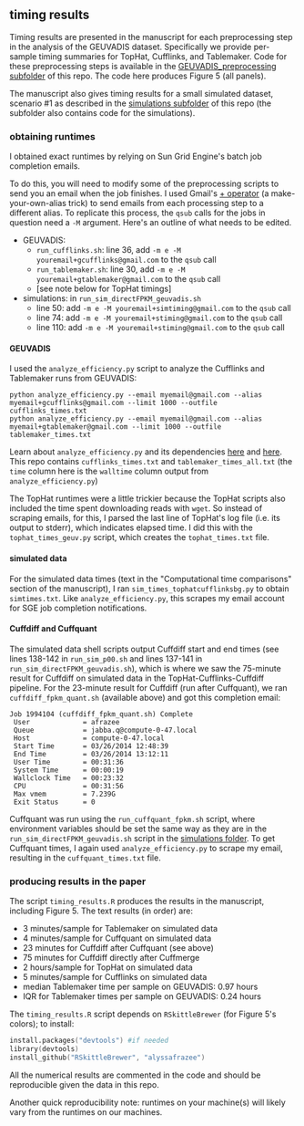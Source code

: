 ## timing results

Timing results are presented in the manuscript for each preprocessing step in the analysis of the GEUVADIS dataset. Specifically we provide per-sample timing summaries for TopHat, Cufflinks, and Tablemaker. Code for these preprocessing steps is available in the [GEUVADIS_preprocessing subfolder](https://github.com/alyssafrazee/ballgown_code/tree/master/GEUVADIS_preprocessing) of this repo. The code here produces Figure 5 (all panels).

The manuscript also gives timing results for a small simulated dataset, scenario #1 as described in the [simulations subfolder](https://github.com/alyssafrazee/ballgown_code/tree/master/simulations) of this repo (the subfolder also contains code for the simulations).

### obtaining runtimes
I obtained exact runtimes by relying on Sun Grid Engine's batch job completion emails. 

To do this, you will need to modify some of the preprocessing scripts to send you an email when the job finishes. I used Gmail's [+ operator](https://support.google.com/mail/answer/12096?hl=en) (a make-your-own-alias trick) to send emails from each processing step to a different alias. To replicate this process, the `qsub` calls for the jobs in question need a `-M` argument. Here's an outline of what needs to be edited. 
* GEUVADIS: 
    - `run_cufflinks.sh`: line 36, add `-m e -M youremail+gcufflinks@gmail.com` to the `qsub` call
    - `run_tablemaker.sh`: line 30, add `-m e -M youremail+gtablemaker@gmail.com` to the `qsub` call
    - [see note below for TopHat timings]
* simulations: in `run_sim_directFPKM_geuvadis.sh`
    - line 50: add `-m e -M youremail+simtiming@gmail.com` to the `qsub` call
    - line 74: add `-m e -M youremail+stiming@gmail.com` to the `qsub` call
    - line 110: add `-m e -M youremail+stiming@gmail.com` to the `qsub` call

#### GEUVADIS
I used the `analyze_efficiency.py` script to analyze the Cufflinks and Tablemaker runs from GEUVADIS:
```
python analyze_efficiency.py --email myemail@gmail.com --alias myemail+gcufflinks@gmail.com --limit 1000 --outfile cufflinks_times.txt
python analyze_efficiency.py --email myemail@gmail.com --alias myemail+gtablemaker@gmail.com --limit 1000 --outfile tablemaker_times.txt
```
Learn about `analyze_efficiency.py` and its dependencies [here](https://github.com/alyssafrazee/efficiency_analytics) and [here](http://alyssafrazee.com/efficiency-analytics.html). This repo contains `cufflinks_times.txt` and `tablemaker_times_all.txt` (the `time` column here is the `walltime` column output from `analyze_efficiency.py`)

The TopHat runtimes were a little trickier because the TopHat scripts also included the time spent downloading reads with `wget`. So instead of scraping emails, for this, I parsed the last line of TopHat's log file (i.e. its output to stderr), which indicates elapsed time. I did this with the `tophat_times_geuv.py` script, which creates the `tophat_times.txt` file.

#### simulated data
For the simulated data times (text in the "Computational time comparisons" section of the manuscript), I ran `sim_times_tophatcufflinksbg.py` to obtain `simtimes.txt`.  Like `analyze_efficiency.py`, this scrapes my email account for SGE job completion notifications.

#### Cuffdiff and Cuffquant
The simulated data shell scripts output Cuffdiff start and end times (see lines 138-142 in `run_sim_p00.sh` and lines 137-141 in `run_sim_directFPKM_geuvadis.sh`), which is where we saw the 75-minute result for Cuffdiff on simulated data in the TopHat-Cufflinks-Cuffdiff pipeline. For the 23-minute result for Cuffdiff (run after Cuffquant), we ran  `cuffdiff_fpkm_quant.sh` (available above) and got this completion email:
```
Job 1994104 (cuffdiff_fpkm_quant.sh) Complete
 User             = afrazee
 Queue            = jabba.q@compute-0-47.local
 Host             = compute-0-47.local
 Start Time       = 03/26/2014 12:48:39
 End Time         = 03/26/2014 13:12:11
 User Time        = 00:31:36
 System Time      = 00:00:19
 Wallclock Time   = 00:23:32
 CPU              = 00:31:56
 Max vmem         = 7.239G
 Exit Status      = 0
```
Cuffquant was run using the `run_cuffquant_fpkm.sh` script, where environment variables should be set the same way as they are in the `run_sim_directFPKM_geuvadis.sh` script in the [simulations folder](https://github.com/alyssafrazee/ballgown_code/tree/master/simulations). To get Cuffquant times, I again used `analyze_efficiency.py` to scrape my email, resulting in the `cuffquant_times.txt` file.

### producing results in the paper
The script `timing_results.R` produces the results in the manuscript, including Figure 5. The text results (in order) are:
* 3 minutes/sample for Tablemaker on simulated data
* 4 minutes/sample for Cuffquant on simulated data
* 23 minutes for Cuffdiff after Cuffquant (see above)
* 75 minutes for Cuffdiff directly after Cuffmerge
* 2 hours/sample for TopHat on simulated data
* 5 minutes/sample for Cufflinks on simulated data
* median Tablemaker time per sample on GEUVADIS: 0.97 hours 
* IQR for Tablemaker times per sample on GEUVADIS: 0.24 hours

The `timing_results.R` script depends on `RSkittleBrewer` (for Figure 5's colors); to install:
```S
install.packages("devtools") #if needed
library(devtools)
install_github("RSkittleBrewer", "alyssafrazee")
```

All the numerical results are commented in the code and should be reproducible given the data in this repo. 

Another quick reproducibility note: runtimes on your machine(s) will likely vary from the runtimes on our machines.







